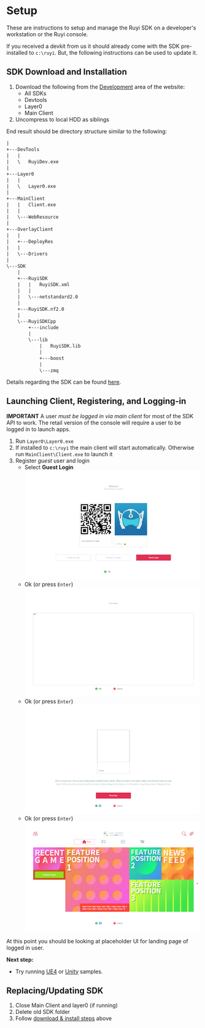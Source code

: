 # Setup

These are instructions to setup and manage the Ruyi SDK on a developer's workstation or the Ruyi console.

If you received a devkit from us it should already come with the SDK pre-installed to `c:\ruyi`.  But, the following instructions can be used to update it.

## SDK Download and Installation

1. Download the following from the [Development](http://dev.playruyi.com/uservices) area of the website:
    - All SDKs
    - Devtools
    - Layer0
    - Main Client
1. Uncompress to local HDD as siblings

End result should be directory structure similar to the following:
```
|   
+---DevTools
|   |    
|   \   RuyiDev.exe
|         
+---Layer0
|   |    
|   \   Layer0.exe
|                               
+---MainClient
|   |   Client.exe
|   |
|   \---WebResource
|                   
+---OverlayClient
|   |   
|   +---DeployRes
|   |       
|   \---Drivers
|           
\---SDK
    |   
    +---RuyiSDK
    |   |   RuyiSDK.xml
    |   |   
    |   \---netstandard2.0
    |               
    +---RuyiSDK.nf2.0
    |       
    \---RuyiSDKCpp
        +---include
        |               
        \---lib
            |   RuyiSDK.lib
            |   
            +---boost
            |       
            \---zmq
```

Details regarding the SDK can be found [here](../topics/sdk.md).

## Launching Client, Registering, and Logging-in

__IMPORTANT__ A user _must be logged in via main client_ for most of the SDK API to work.  The retail version of the console will require a user to be logged in to launch apps.

1. Run `Layer0\Layer0.exe`
1. If installed to `c:\ruyi` the main client will start automatically.  Otherwise run `MainClient\Client.exe` to launch it
1. Register _guest_ user and login
    - Select __Guest Login__  
    ![](/docs/img/client_00.png)
    - Ok (or press `Enter`)  
    ![](/docs/img/client_01.png)
    - Ok (or press `Enter`)  
    ![](/docs/img/client_02.png)
    - Ok (or press `Enter`)  
    ![](/docs/img/client_03.png)

At this point you should be looking at placeholder UI for landing page of logged in user.

__Next step:__
- Try running [UE4](run_ue4_sample_pc.md) or [Unity](run_unity_sample_console.md) samples.

## Replacing/Updating SDK

1. Close Main Client and layer0 (if running)
1. Delete old SDK folder
1. Follow [download & install steps](#SDK-Download-and-Installation) above